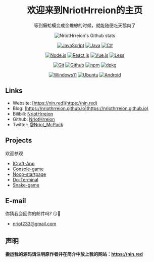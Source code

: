 <div align="center">

# 欢迎来到NriotHrreion的主页

等到癞蛤蟆变成金蟾蜍的时候，就能随便吃天鹅肉了

![NriotHrreion's Github stats](https://github-readme-stats.vercel.app/api?username=NriotHrreion&show_icons=true)

[![JavaScript](https://img.shields.io/badge/-Javascript-FFE70B?logo=Javascript&logoColor=fff)](https://javascript.com)
[![Java](https://img.shields.io/badge/Java-E61F24.svg?logo=java&logoColor=fff)](https://java.com)
[![C#](https://img.shields.io/badge/C%23-0B9E0B.svg?logo=csharp&logoColor=fff)](https://docs.microsoft.com/en-us/dotnet/csharp/)

[![Node.js](https://img.shields.io/badge/Node.js-026E00?logo=node.js&logoColor=fff)](https://nodejs.org)
[![React.js](https://img.shields.io/badge/React.js-4598B0?logo=react&logoColor=fff)](https://reactjs.org)
[![Vue.js](https://img.shields.io/badge/Vue.js-41B883?logo=vue.js&logoColor=fff)](https://vuejs.org)
[![Less](https://img.shields.io/badge/Less-1D365D?logo=less&logoColor=fff)](https://lesscss.org)

[![Git](https://img.shields.io/badge/-Git-F05032?logo=git&logoColor=white)](https://git-scm.com)
[![Github](https://img.shields.io/badge/Github-161B22?logo=github&logoColor=fff)](https://github.com)
[![npm](https://img.shields.io/badge/npm-CB0000?logo=npm&logoColor=fff)](https://npmjs.com)
[![dpkg](https://img.shields.io/badge/dpkg-B0966B?logo=debian&logoColor=fff)](https://dpkg.org)

[![Windows11](https://img.shields.io/badge/Windows11-0078D7?logo=microsoft&logoColor=fff)](https://blogs.windows.com)
[![Ubuntu](https://img.shields.io/badge/Ubuntu-F05000?logo=ubuntu&logoColor=fff)](https://ubuntu.com)
[![Android](https://img.shields.io/badge/Android-3DDC84?logo=android&logoColor=fff)](https://android.com)

</div>

## Links

- Website: [https://nin.red](https://nin.red)
- Blog: [https://nriothrreion.github.io](https://nriothrreion.github.io)
- Bilibili: [NriotHrreion](https://space.bilibili.com/167995410)
- Github: [NriotHrreion](https://github.com/NriotHrreion)
- Twitter: [@Nriot_McPack](https://twitter.com/Nriot_McPack)

## Projects

欢迎参观

- [ICraft-App](https://github.com/NriotHrreion/ICraft-App)
- [Console-game](https://github.com/NriotHrreion/Console-game)
- [Nocp-startpage](https://github.com/NriotHrreion/Nocp-startpage)
- [Do-Terminal](https://github.com/NriotHrreion/Do-Terminal)
- [Snake-game](https://github.com/NriotHrreion/Snake-game)

## E-mail

你猜我会回你的邮件吗? 😏🤔
- [nriot233@gmail.com](mailto:nriot233@gmail.com)

## 声明

**搬运我的源码请注明原作者并在简介中放上我的网站：https://nin.red**
